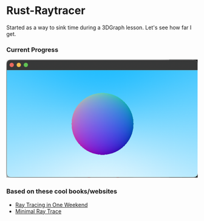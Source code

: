 # Rust-Raytracer 

Started as a way to sink time during a 3DGraph lesson. Let's see how far I get. 

### Current Progress
![Render Example](img/sphere.png)


### Based on these cool books/websites 

- [Ray Tracing in One Weekend](https://misterdanb.github.io/raytracinginrust/)
- [Minimal Ray Trace](https://www.scratchapixel.com/lessons/3d-basic-rendering/minimal-ray-tracer-rendering-simple-shapes/ray-sphere-intersection)